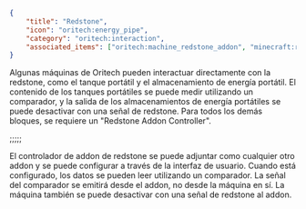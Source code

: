 ```json
{
	"title": "Redstone",
	"icon": "oritech:energy_pipe",
	"category": "oritech:interaction",
	"associated_items": ["oritech:machine_redstone_addon", "minecraft:redstone"]
}
```

Algunas máquinas de Oritech pueden interactuar directamente con la redstone, como el tanque portátil y el almacenamiento de energía portátil. El contenido de los tanques portátiles se puede medir utilizando un comparador, y la salida de los almacenamientos de energía portátiles se puede desactivar con una señal de redstone. Para todos los demás bloques, se requiere un "Redstone Addon Controller".

;;;;;

El controlador de addon de redstone se puede adjuntar como cualquier otro addon y se puede configurar a través de la interfaz de usuario. Cuando está configurado, los datos se pueden leer utilizando un comparador. La señal del comparador se emitirá desde el addon, no desde la máquina en sí. La máquina también se puede desactivar con una señal de redstone al addon.
